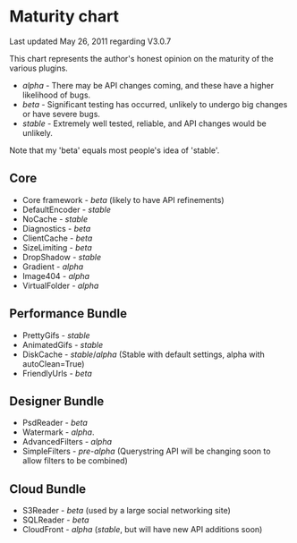 
# Maturity chart

Last updated May 26, 2011 regarding V3.0.7

This chart represents the author's honest opinion on the maturity of the various plugins.

* *alpha* - There may be API changes coming, and these have a higher likelihood of bugs.
* *beta* - Significant testing has occurred, unlikely to undergo big changes or have severe bugs.
* *stable* - Extremely well tested, reliable, and API changes would be unlikely.

Note that my 'beta' equals most people's idea of 'stable'.

## Core 

* Core framework - *beta* (likely to have API refinements)
* DefaultEncoder - *stable*
* NoCache - *stable*
* Diagnostics - *beta*
* ClientCache - *beta*
* SizeLimiting - *beta*
* DropShadow - *stable* 
* Gradient - *alpha*
* Image404 -  *alpha*
* VirtualFolder - *alpha*



## Performance Bundle

* PrettyGifs - *stable*
* AnimatedGifs - *stable*
* DiskCache - *stable*/*alpha* (Stable with default settings, alpha with autoClean=True)
* FriendlyUrls - *beta*

## Designer Bundle


* PsdReader - *beta*
* Watermark - *alpha*.
* AdvancedFilters - *alpha*
* SimpleFilters - *pre-alpha* (Querystring API will be changing soon to allow filters to be combined)

## Cloud Bundle


* S3Reader - *beta* (used by a large social networking site)
* SQLReader - *beta* 
* CloudFront - *alpha* (*stable*, but will have new API additions soon)


<script type="text/javascript">
//<!--

if (loadq === undefined) var loadq = [];
loadq.push(function(){
	$("em:contains('alpha')").addClass('alpha');
	$("em:contains('beta')").addClass('beta');
	$("em:contains('stable')").addClass('stable');
});
//-->
</script>

<style type="text/css">
em.alpha{color:red;}
em.stable{color:green;}
em.beta{color:#333;}
</style>